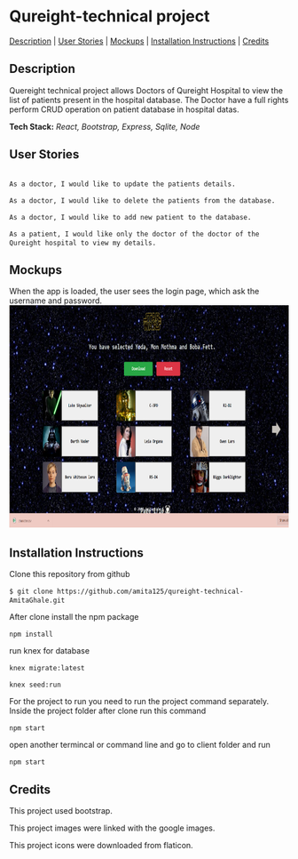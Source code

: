 
# Qureight-technical project

[Description](#description) | [User Stories](#user-stories) | [Mockups](#mockups) |  [Installation Instructions](#installation) | [Credits](#credits)

## <a name="description">Description</a>

Quereight technical project allows Doctors of Qureight Hospital to view the list of patients present in the hospital database. The Doctor have a full rights perform CRUD operation on patient database in hospital datas. 

**Tech Stack:** *React, Bootstrap, Express, Sqlite, Node*

## <a name="user-stories">User Stories</a>
```As a doctor, I would like to view the list of patients in the hospital database.
```
```
As a doctor, I would like to update the patients details.
```
```
As a doctor, I would like to delete the patients from the database.
```
```
As a doctor, I would like to add new patient to the database.
```
```
As a patient, I would like only the doctor of the doctor of the Qureight hospital to view my details.
```

## <a name="mockups">Mockups</a>

When the app is loaded, the user sees the login page, which ask the username and password.
<img src="https://github.com/amita125/starwars-project/blob/master/starwars/assets/img/download.png" alt="download" height="400" width="100%"/>



## <a name="installation">Installation Instructions</a>

Clone this repository from github 
```
$ git clone https://github.com/amita125/qureight-technical-AmitaGhale.git
```
After clone install the npm package
```
npm install 
```

run knex for database 
```
knex migrate:latest
```
```
knex seed:run
```

For the project to run you need to run the project command separately. 
Inside the project folder after clone run this command 
```
npm start
```

open another termincal or command line and go to client folder and run 
```
npm start 
```




## <a name="credits">Credits</a>

This project used bootstrap.

This project images were linked with the google images. 

This project icons were downloaded from flaticon.

